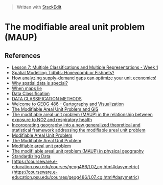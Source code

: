 
> Written with [StackEdit](https://stackedit.io/).

# The modifiable areal unit problem (MAUP)

## References

- [Lesson 7: Multiple Classifications and Multiple Representations - Week 1](https://courseware.e-education.psu.edu/courses/geog486/L07_compiled.html)
- [Spatial Modelling Tidbits: Honeycomb or Fishnets?](https://towardsdatascience.com/spatial-modelling-tidbits-honeycomb-or-fishnets-7f0b19273aab)
- [How analyzing supply-demand gaps can optimize your unit economics!](https://medium.com/locale-ai/how-analyzing-supply-demand-gaps-can-optimize-your-unit-economics-1da3ecd340c6)
- [Why spatial data is special?](https://www.e-education.psu.edu/geog586/node/809)
- [When maps lie](https://www.citylab.com/design/2015/06/when-maps-lie/396761/)
- [Data Classification](https://2012books.lardbucket.org/books/geographic-information-system-basics/s10-03-data-classification.html)
- [DATA CLASSIFICATION METHODS](http://individual.utoronto.ca/lackner/ggr272/DataClassificationMethods.pdf)
- [Welcome to GEOG 486 - Cartography and Visualization](https://www.e-education.psu.edu/geog486/)
- [The Modifiable Areal Unit Problem and GIS](https://www.gislounge.com/modifiable-areal-unit-problem-gis/)
- [The modifiable areal unit problem (MAUP) in the relationship between exposure to NO2 and respiratory health](https://ij-healthgeographics.biomedcentral.com/articles/10.1186/1476-072X-10-58)
- [Incorporating geography into a new generalized theoretical and statistical framework addressing the modifiable areal unit problem](https://ij-healthgeographics.biomedcentral.com/articles/10.1186/s12942-019-0170-3)
- [Modifiable Areal Unit Problem](https://www.sciencedirect.com/topics/earth-and-planetary-sciences/modifiable-areal-unit-problem)
- [The Modifiable Areal Unit Problem](http://www.restore.ac.uk/geo-refer/91023cwors00y00000000.php)
- [Modifiable areal unit problem](https://en.wikipedia.org/wiki/Modifiable_areal_unit_problem)
- [The modifi able areal unit problem (MAUP) in physical geography](http://citeseerx.ist.psu.edu/viewdoc/download?doi=10.1.1.620.9529&rep=rep1&type=pdf)
- [Standardizing Data](https://www.axismaps.com/guide/data/standardizing-data/)
- [https://courseware.e-education.psu.edu/courses/geog486/L07_cg.html#dasymetric](https://courseware.e-education.psu.edu/courses/geog486/L07_cg.html#dasymetric)


<!--stackedit_data:
eyJoaXN0b3J5IjpbMTUzNTMwNTMzMSw3MjEyODk1NTMsLTU2NT
k3OTk0N119
-->